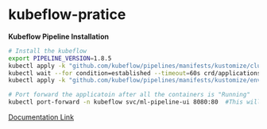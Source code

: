 # kubeflow-pratice

**Kubeflow Pipeline Installation** 
```bash
# Install the kubeflow 
export PIPELINE_VERSION=1.8.5
kubectl apply -k "github.com/kubeflow/pipelines/manifests/kustomize/cluster-scoped-resources?ref=$PIPELINE_VERSION"
kubectl wait --for condition=established --timeout=60s crd/applications.app.k8s.io
kubectl apply -k "github.com/kubeflow/pipelines/manifests/kustomize/env/platform-agnostic-pns?ref=$PIPELINE_VERSION"

# Port forward the applicatoin after all the containers is "Running" 
kubectl port-forward -n kubeflow svc/ml-pipeline-ui 8080:80  #This will open a pipeline UI
```
[Documentation Link](https://www.kubeflow.org/docs/components/pipelines/v1/installation/localcluster-deployment/)